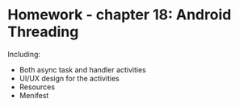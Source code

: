 # Homework - chapter 18: Android Threading

Including:
- Both async task and handler activities
- UI/UX design for the activities
- Resources
- Menifest
